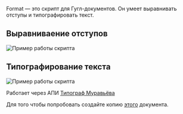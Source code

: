 Format — это скрипт для Гугл-документов. Он умеет выравнивать отступы и типографировать текст.

## Выравниваение отступов

![Пример работы скрипта ](https://media.giphy.com/media/ORDUn41lYya0zuSWKA/giphy.gif)

## Типографирование текста
![Пример работы скрипта ](https://media.giphy.com/media/X8WGMIlbHcguiTNDqE/giphy.gif)

Работает через АПИ [Типограф Муравьёва](http://mdash.ru "Типограф Муравьёва")

Для того чтобы попробовать создайте копию [этого](https://docs.google.com/document/d/10Xy3w5s2FFtkgIgPBDHqof4cW7yh7D7JgsaqFskxQDs/edit?usp=sharing "Гугл-документ со скриптом") документа.

